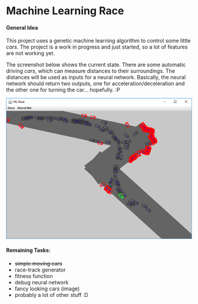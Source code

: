 # Machine Learning Race

#### General Idea
This project uses a genetic machine learning algorithm to control some
little _cars_. The project is a work in progress and just started, so
a lot of features are not working yet.

The screenshot below shows the current state. There are some automatic
driving _cars_, which can measure distances to their
surroundings. The distances will be used as inputs for a neural network.
Basically, the neural network should return two outputs, one for
acceleration/deceleration and the other one for turning the car...
hopefully. :P

![](src/main/resources/demo.png)

#### Remaining Tasks:

* ~~simple moving cars~~
* race-track generator
* fitness function
* debug neural network
* fancy looking cars (image)
* probably a lot of other stuff :D

